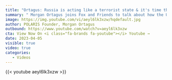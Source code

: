 ```yaml
---
title: "Ortagus: Russia is acting like a terrorist state & it's time the Biden Administration treated them like one."
summary: " Morgan Ortagus joins Fox and Friends to talk about how the U.S. can respond to Evan Gershkovich's wrongful imprisonment with strength. " 
image: https://img.youtube.com/vi/aeyl6lk3xzw/hqdefault.jpg
author: POLARIS Founder, Morgan Ortagus
outbound: https://www.youtube.com/watch?v=aeyl6lk3xzw
cta: View Now On <i class="fa-brands fa-youtube"></i> Youtube →
date: 2023-04-05
visible: true
video: true
categories:
   - Videos
---
```


{{< youtube aeyl6lk3xzw >}}